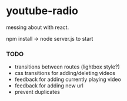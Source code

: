 # youtube-radio
messing about with react.

npm install -> node server.js to start

### TODO

- transitions between routes (lightbox style?)
- css transitions for adding/deleting videos
- feedback for adding currently playing video
- feedback for adding new url
- prevent duplicates
